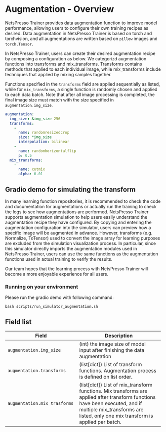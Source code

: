 # Augmentation - Overview

NetsPresso Trainer provides data augmentation function to improve model performance, allowing users to configure their own training recipes as desired. 
Data augmentation in NetsPresso Trainer is based on torch and torchvision, and all augmentations are written based on `pillow` images and `torch.Tensor`.  

In NetsPresso Trainer, users can create their desired augmentation recipe by composing a configuration as below. We categorizd augmentation functions into transforms and mix_transforms. Transforms contains methods that applied to each individual image, while mix_transforms include techniques that applied by mixing samples together.

Functions specified in the `transforms` field are applied sequentially as listed, while for `mix_transforms`, a single function is randomly chosen and applied to each data batch. Note that after all image processing is completed, the final image size must match with the size specified in `augmentation.img_size`.


```yaml
augmentation:
  img_size: &img_size 256
  transforms:
    - 
      name: randomresizedcrop
      size: *img_size
      interpolation: bilinear
    - 
      name: randomhorizontalflip
      p: 0.5
  mix_transforms:
    -
      name: cutmix
      alpha: 0.01
```

## Gradio demo for simulating the transform

In many learning function repositories, it is recommended to check the code and documentation for augmentations or actually run the training to check the logs to see how augmentations are performed. 
NetsPresso Trainer supports augmentation simulation to help users easily understand the augmentation recipe they have configured. 
By copying and entering the augmentation configuration into the simulator, users can preview how a specific image will be augmented in advance. However, transforms (e.g. Normalize, ToTensor) used to convert the image array for learning purposes are excluded from the simulation visualization process. 
In particular, since this simulator directly imports the augmentation modules used in NetsPresso Trainer, users can use the same functions as the augmentation functions used in actual training to verify the results.  

Our team hopes that the learning process with NetsPresso Trainer will become a more enjoyable experience for all users. 

### Running on your environment

Please run the gradio demo with following command:

```
bash scripts/run_simulator_augmentation.sh
```

## Field list

| Field <img width=200/> | Description |
|---|---|
| `augmentation.img_size` | (int) the image size of model input after finishing the data augmentation |
| `augmentation.transforms` | (list[dict]) List of transform functions. Augmentation process is defined on list order. |
| `augmentation.mix_trasforms` | (list[dict]) List of mix_transform functions. Mix transforms are applied after transform functions have been executed, and if multiple mix_transforms are listed, only one mix transform is applied per batch. |



